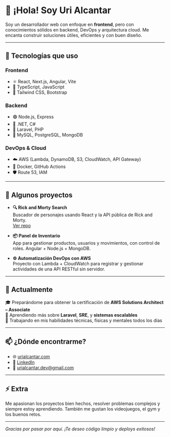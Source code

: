# 👋 ¡Hola! Soy Uri Alcantar

Soy un desarrollador web con enfoque en **frontend**, pero con conocimientos sólidos en backend, DevOps y arquitectura cloud. Me encanta construir soluciones útiles, eficientes y con buen diseño.

---

## 🧠 Tecnologías que uso

### Frontend
- ⚛️ React, Next.js, Angular, Vite
- 🧩 TypeScript, JavaScript
- 💅 Tailwind CSS, Bootstrap

### Backend
- 🟢 Node.js, Express
- 🧬 .NET, C#
- 🐘 Laravel, PHP
- 🐳 MySQL, PostgreSQL, MongoDB

### DevOps & Cloud
- ☁️ AWS (Lambda, DynamoDB, S3, CloudWatch, API Gateway)
- 🔧 Docker, GitHub Actions
- 🛡️ Route 53, IAM

---

## 🚀 Algunos proyectos

- **🔍 Rick and Morty Search**  
  Buscador de personajes usando React y la API pública de Rick and Morty.  
  [Ver repo](https://github.com/UriAlcantar/rick-and-morty-search)

- **📦 Panel de Inventario**  
  App para gestionar productos, usuarios y movimientos, con control de roles. Angular + Node.js + MongoDB.

- **⚙️ Automatización DevOps con AWS**  
  Proyecto con Lambda + CloudWatch para registrar y gestionar actividades de una API RESTful sin servidor.

---

## 🎯 Actualmente

🎓 Preparándome para obtener la certificación de **AWS Solutions Architect – Associate**  
🧠 Aprendiendo más sobre **Laravel**, **SRE**, y **sistemas escalables**  
💪 Trabajando en mis habilidades técnicas, físicas y mentales todos los días

---

## 📫 ¿Dónde encontrarme?

- 🌐 [urialcantar.com](https://urialcantar.com)
- 💼 [LinkedIn](https://www.linkedin.com/in/urialcantar)
- 📧 urialcantar.dev@gmail.com

---

## ⚡ Extra

Me apasionan los proyectos bien hechos, resolver problemas complejos y siempre estoy aprendiendo. También me gustan los videojuegos, el gym y los buenos retos.

---

_Gracias por pasar por aquí. ¡Te deseo código limpio y deploys exitosos!_
